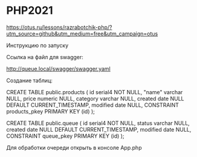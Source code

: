 # PHP2021

https://otus.ru/lessons/razrabotchik-php/?utm_source=github&utm_medium=free&utm_campaign=otus

Инструкцию по запуску

Ссылка на файл для swagger:

http://queue.local/swagger/swagger.yaml

Создание таблиц:

CREATE TABLE public.products (
	id serial4 NOT NULL,
	"name" varchar NULL,
	price numeric NULL,
	category varchar NULL,
	created date NULL DEFAULT CURRENT_TIMESTAMP,
	modified date NULL,
	CONSTRAINT products_pkey PRIMARY KEY (id)
);

CREATE TABLE public.queue (
	id serial4 NOT NULL,
	status varchar NULL,
	created date NULL DEFAULT CURRENT_TIMESTAMP,
	modified date NULL,
	CONSTRAINT queue_pkey PRIMARY KEY (id)
);

Для обработки очереди открыть в консоле App.php